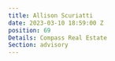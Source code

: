 ```yaml
---
title: Allison Scuriatti
date: 2023-03-10 18:59:00 Z
position: 69
Details: Compass Real Estate
Section: advisory
---
```


